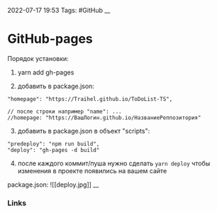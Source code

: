 2022-07-17 19:53
Tags: #GitHub
__
# GitHub-pages

Порядок установки:
1) yarn add gh-pages

2) добавить в package.json:
```tsx
"homepage": "https://Traihel.github.io/ToDoList-TS",

// после строки например "name": ...
//homepage: "https://ВашЛогин.github.io/НазваниеРеппозитория" 
```

3) добавить в package.json в объект "scripts":
```tsx
"predeploy": "npm run build",
"deploy": "gh-pages -d build"
```

4) после каждого коммит/пуша нужно сделать `yarn deploy` чтобы изменения в проекте появились на вашем сайте

package.json:
![[deploy.jpg]]
__
### Links
